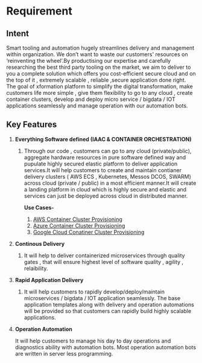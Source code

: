 # Requirement

## Intent

Smart tooling and automation hugely streamlines delivery and management within organization. We don’t want to waste our customers' resources on ‘reinventing the wheel’.By productising our expertise and carefully researching the best third party tooling on the market, we aim to deliver to you a complete solution which offers you cost-efficient secure cloud and on the top of it , extremely scalable , reliable ,secure application done right. The goal of xformation platform to simplify the digital transformation, make customers life more simple , give them flexibility to go to any cloud , create container clusters, develop and deploy micro service / bigdata / IOT applications seamlessly and manage operation with our automation bots.

## Key Features

1. **Everything Software defined \(IAAC & CONTAINER ORCHESTRATION\)**
   1. Through our code , customers can go to any cloud \(private/public\), aggregate hardware resources in pure software defined way and pupulate highly secured elastic platform to deliver application services.It will help customers to create and maintain contianer delivery clusters \( AWS ECS , Kubernetes, Messos DCOS, SWARM\) across cloud \(private / public\) in a most efficient manner.It will create a landing platform in cloud which is highly secure and elastic and services can just be deployed across cloud in distributed manner.

      **Use Cases-**

      1. [AWS Container Cluster Provisioning](use-cases/everything-software-defined/aws-container-cluster-support.md)
      2. [Azure Container Cluster Provisioning](use-cases/everything-software-defined/azure-container-cluster.md)
      3. [Google Cloud  Conatiner Cluster Provisioning](use-cases/everything-software-defined/gcp-container-cluster.md)
2. **Continous Delivery**
   1. It  will help to deliver containerized microservices through quality gates , that will ensure highest level of software quality , agility , relaibility.
3. **Rapid Application Delivery**
   1. It will help customers to rapidly develop/deploy/maintain microservices / bigdata / IOT application seamlessly. The base application templates along with delivery and operation automations will be provided so that customers can rapidly build highly scalable applications.
4. **Operation Automation**

   It will help customers to manage his day to day operations and diagnostics ability with automation bots. Most operation automation bots are written in server less programming.

